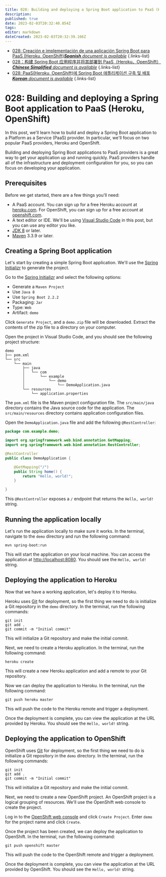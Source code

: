 ```yaml
---
title: 028: Building and deploying a Spring Boot application to PaaS (Heroku, OpenShift)
description: 
published: true
date: 2023-02-03T20:32:40.854Z
tags: 
editor: markdown
dateCreated: 2023-02-03T20:32:39.166Z
---
```


- [028: Creación e implementación de una aplicación Spring Boot para PaaS (Heroku, OpenShift)***Spanish** document is available*](/es/Knowledge-base/Spring-Boot/Learning/028-building-and-deploying-a-spring-boot-application-to-paas-heroku-openshift)
{.links-list}
- [028：构建 Spring Boot 应用程序并将其部署到 PaaS（Heroku、OpenShift）***Chinese Simplified** document is available*](/zh/Knowledge-base/Spring-Boot/Learning/028-building-and-deploying-a-spring-boot-application-to-paas-heroku-openshift)
{.links-list}
- [028: PaaS(Heroku, OpenShift)에 Spring Boot 애플리케이션 구축 및 배포***Korean** document is available*](/ko/Knowledge-base/Spring-Boot/Learning/028-building-and-deploying-a-spring-boot-application-to-paas-heroku-openshift)
{.links-list}


# 028: Building and deploying a Spring Boot application to PaaS (Heroku, OpenShift)

In this post, we'll learn how to build and deploy a Spring Boot application to a Platform as a Service (PaaS) provider. In particular, we'll focus on two popular PaaS providers, Heroku and OpenShift.

Building and deploying Spring Boot applications to PaaS providers is a great way to get your application up and running quickly. PaaS providers handle all of the infrastructure and deployment configuration for you, so you can focus on developing your application.

## Prerequisites

Before we get started, there are a few things you'll need:

* A PaaS account. You can sign up for a free Heroku account at [heroku.com](https://www.heroku.com/). For OpenShift, you can sign up for a free account at [openshift.com](https://www.openshift.com/).
* A text editor or IDE. We'll be using [Visual Studio Code](https://code.visualstudio.com/) in this post, but you can use any editor you like.
* [JDK 8](https://adoptopenjdk.net/) or later.
* [Maven](https://maven.apache.org/) 3.3.9 or later.

## Creating a Spring Boot application

Let's start by creating a simple Spring Boot application. We'll use the [Spring Initializr](https://start.spring.io/) to generate the project.

Go to the [Spring Initializr](https://start.spring.io/) and select the following options:

* Generate a `Maven Project`
* Use `Java 8`
* Use `Spring Boot 2.2.2`
* Packaging: `Jar`
* Type: `Web`
* Artifact: `demo`

Click `Generate Project`, and a `demo.zip` file will be downloaded. Extract the contents of the zip file to a directory on your computer.

Open the project in Visual Studio Code, and you should see the following project structure:

```
demo
├── pom.xml
└── src
    └── main
        ├── java
        │   └── com
        │       └── example
        │           └── demo
        │               └── DemoApplication.java
        └── resources
            └── application.properties
```

The `pom.xml` file is the Maven project configuration file. The `src/main/java` directory contains the Java source code for the application. The `src/main/resources` directory contains application configuration files.

Open the `DemoApplication.java` file and add the following `@RestController`:

```java
package com.example.demo;

import org.springframework.web.bind.annotation.GetMapping;
import org.springframework.web.bind.annotation.RestController;

@RestController
public class DemoApplication {

    @GetMapping("/")
    public String home() {
        return "Hello, world!";
    }

}
```

This `@RestController` exposes a `/` endpoint that returns the `Hello, world!` string.

## Running the application locally

Let's run the application locally to make sure it works. In the terminal, navigate to the `demo` directory and run the following command:

```
mvn spring-boot:run
```

This will start the application on your local machine. You can access the application at [http://localhost:8080](http://localhost:8080). You should see the `Hello, world!` string.

## Deploying the application to Heroku

Now that we have a working application, let's deploy it to Heroku.

Heroku uses [Git](https://git-scm.com/) for deployment, so the first thing we need to do is initialize a Git repository in the `demo` directory. In the terminal, run the following commands:

```
git init
git add .
git commit -m "Initial commit"
```

This will initialize a Git repository and make the initial commit.

Next, we need to create a Heroku application. In the terminal, run the following command:

```
heroku create
```

This will create a new Heroku application and add a remote to your Git repository.

Now we can deploy the application to Heroku. In the terminal, run the following command:

```
git push heroku master
```

This will push the code to the Heroku remote and trigger a deployment.

Once the deployment is complete, you can view the application at the URL provided by Heroku. You should see the `Hello, world!` string.

## Deploying the application to OpenShift

OpenShift uses [Git](https://git-scm.com/) for deployment, so the first thing we need to do is initialize a Git repository in the `demo` directory. In the terminal, run the following commands:

```
git init
git add .
git commit -m "Initial commit"
```

This will initialize a Git repository and make the initial commit.

Next, we need to create a new OpenShift project. An OpenShift project is a logical grouping of resources. We'll use the OpenShift web console to create the project.

Log in to the [OpenShift web console](https://console.openshift.com/) and click `Create Project`. Enter `demo` for the project name and click `Create`.

Once the project has been created, we can deploy the application to OpenShift. In the terminal, run the following command:

```
git push openshift master
```

This will push the code to the OpenShift remote and trigger a deployment.

Once the deployment is complete, you can view the application at the URL provided by OpenShift. You should see the `Hello, world!` string.